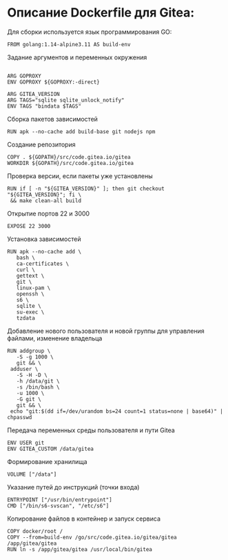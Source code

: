 # Описание Dockerfile для Gitea:
Для сборки используется язык программирования GO:
```
FROM golang:1.14-alpine3.11 AS build-env
```
Задание аргументов и переменных окружения
```

ARG GOPROXY
ENV GOPROXY ${GOPROXY:-direct}

ARG GITEA_VERSION
ARG TAGS="sqlite sqlite_unlock_notify"
ENV TAGS "bindata $TAGS"
```
Сборка пакетов зависимостей 
```
RUN apk --no-cache add build-base git nodejs npm
```
Создание репозитория 
```
COPY . ${GOPATH}/src/code.gitea.io/gitea
WORKDIR ${GOPATH}/src/code.gitea.io/gitea
```
Проверка версии, если пакеты уже установлены
```
RUN if [ -n "${GITEA_VERSION}" ]; then git checkout "${GITEA_VERSION}"; fi \
 && make clean-all build
 ```
 Открытие портов 22 и 3000
 ```
 EXPOSE 22 3000
 ```
 Установка зависимостей
 ```
 RUN apk --no-cache add \
    bash \
    ca-certificates \
    curl \
    gettext \
    git \
    linux-pam \
    openssh \
    s6 \
    sqlite \
    su-exec \
    tzdata
 ```
 Добавление нового пользователя и новой группы для управления файлами, изменение владельца
 ```
 RUN addgroup \
    -S -g 1000 \
    git && \
  adduser \
    -S -H -D \
    -h /data/git \
    -s /bin/bash \
    -u 1000 \
    -G git \
    git && \
  echo "git:$(dd if=/dev/urandom bs=24 count=1 status=none | base64)" | chpasswd
 ```
 Передача переменных среды пользователя и пути Gitea
 ```
 ENV USER git
ENV GITEA_CUSTOM /data/gitea
 ```
 Формирование хранилища
 ```
 VOLUME ["/data"]
 ```
 Указание путей до инструкций (точки входа)
 ```
 ENTRYPOINT ["/usr/bin/entrypoint"]
CMD ["/bin/s6-svscan", "/etc/s6"]
 ```
 Копирование файлов в контейнер и запуск сервиса
 ```
 COPY docker/root /
COPY --from=build-env /go/src/code.gitea.io/gitea/gitea /app/gitea/gitea
RUN ln -s /app/gitea/gitea /usr/local/bin/gitea
 ```

